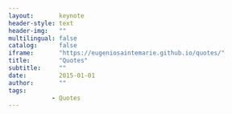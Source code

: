 ```yaml
---
layout:       keynote
header-style: text
header-img:   ""
multilingual: false
catalog:      false
iframe:       "https://eugeniosaintemarie.github.io/quotes/"
title:        "Quotes"
subtitle:     ""
date:         2015-01-01
author:       ""
tags:
            - Quotes
---
```


<style>article, footer {display: none !important;}</style>